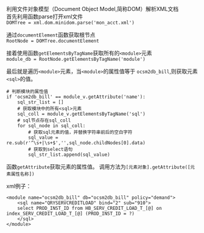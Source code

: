 利用文件对象模型（Document Object Model,简称DOM）解析XML文档<br>
首先利用函数parse打开xml文件<br>
    ``DOMTree = xml.dom.minidom.parse('mon_acct.xml')``

通过`documentElement`函数获取根节点<br>
    `RootNode = DOMTree.documentElement`

接着使用函数`getElementsByTagName`获取所有的`<module>`元素<br>
`module_db = RootNode.getElementsByTagName('module')`

最后就是遍历`<module>`元素，当`<module>`的属性值等于 `ocsm2db_bill`,则获取元素`<sql>`的值。

    # 判断模块的属性值
    if 'ocsm2db_bill' == module_v.getAttribute('name'):
        sql_str_list = []
        # 获取模块中的所有<sql>元素
        sql_coll = module_v.getElementsByTagName('sql')
        # sql节点存在sql_coll
        for sql_node in sql_coll:
            # 获取sql元素的值，并替换字符串前后的空白字符
            sql_value = re.sub(r'^\s+|\s+$','',sql_node.childNodes[0].data)
            # 获取到select语句
            sql_str_list.append(sql_value)

函数`getAttribute`获取元素的属性值。
调用方法为`[元素对象].getAttribute([元素属性名称])`

xml例子：<br>

    <module name="ocsm2db_bill" db="ocsm2db_bill" policy="demand">
        <sql name="QRYSERVCREDITLOAD" bind="2" sub="910">		
	 	select PROD_INST_ID from HB_SERV_CREDIT_LOAD_T_[@] on  index_SERV_CREDIT_LOAD_T_[@] (PROD_INST_ID = ?)
	    </sql>  
    </module>